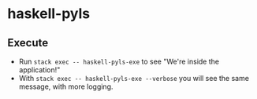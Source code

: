 # haskell-pyls

## Execute  

* Run `stack exec -- haskell-pyls-exe` to see "We're inside the application!"
* With `stack exec -- haskell-pyls-exe --verbose` you will see the same message, with more logging.
